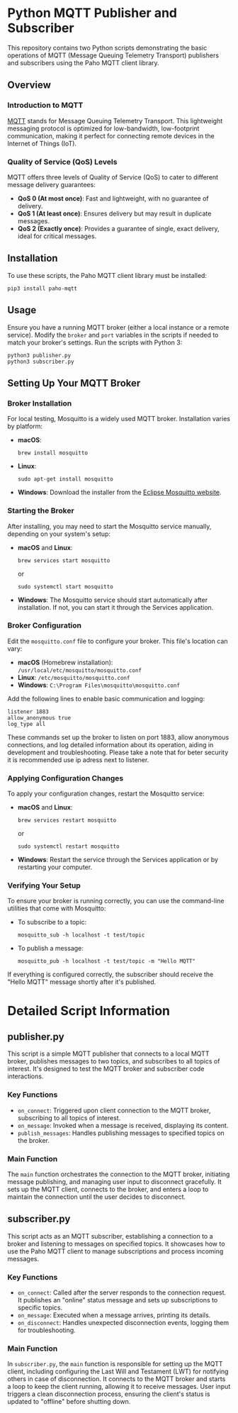 # Python MQTT Publisher and Subscriber

This repository contains two Python scripts demonstrating the basic operations of MQTT (Message Queuing Telemetry Transport) publishers and subscribers using the Paho MQTT client library.

## Overview

### Introduction to MQTT

[MQTT](https://mqtt.org) stands for Message Queuing Telemetry Transport. This lightweight messaging protocol is optimized for low-bandwidth, low-footprint communication, making it perfect for connecting remote devices in the Internet of Things (IoT).

### Quality of Service (QoS) Levels

MQTT offers three levels of Quality of Service (QoS) to cater to different message delivery guarantees:

- **QoS 0 (At most once)**: Fast and lightweight, with no guarantee of delivery.
- **QoS 1 (At least once)**: Ensures delivery but may result in duplicate messages.
- **QoS 2 (Exactly once)**: Provides a guarantee of single, exact delivery, ideal for critical messages.

## Installation

To use these scripts, the Paho MQTT client library must be installed:

```
pip3 install paho-mqtt
```

## Usage

Ensure you have a running MQTT broker (either a local instance or a remote service). Modify the `broker` and `port` variables in the scripts if needed to match your broker's settings. Run the scripts with Python 3:

```
python3 publisher.py
python3 subscriber.py
```

## Setting Up Your MQTT Broker

### Broker Installation

For local testing, Mosquitto is a widely used MQTT broker. Installation varies by platform:

- **macOS**:
  ```
  brew install mosquitto
  ```
- **Linux**:
  ```
  sudo apt-get install mosquitto
  ```
- **Windows**: Download the installer from the [Eclipse Mosquitto website](https://mosquitto.org/download/).

### Starting the Broker

After installing, you may need to start the Mosquitto service manually, depending on your system's setup:

- **macOS** and **Linux**:
  ```
  brew services start mosquitto
  ```
  or
  ```
  sudo systemctl start mosquitto
  ```
- **Windows**: The Mosquitto service should start automatically after installation. If not, you can start it through the Services application.

### Broker Configuration

Edit the `mosquitto.conf` file to configure your broker. This file's location can vary:

- **macOS** (Homebrew installation): `/usr/local/etc/mosquitto/mosquitto.conf`
- **Linux**: `/etc/mosquitto/mosquitto.conf`
- **Windows**: `C:\Program Files\mosquitto\mosquitto.conf`

Add the following lines to enable basic communication and logging:

```
listener 1883
allow_anonymous true
log_type all
```

These commands set up the broker to listen on port 1883, allow anonymous connections, and log detailed information about its operation, aiding in development and troubleshooting. Please take a note that for beter security it is recommended use ip adress next to listener.

### Applying Configuration Changes

To apply your configuration changes, restart the Mosquitto service:

- **macOS** and **Linux**:
  ```
  brew services restart mosquitto
  ```
  or
  ```
  sudo systemctl restart mosquitto
  ```
- **Windows**: Restart the service through the Services application or by restarting your computer.

### Verifying Your Setup

To ensure your broker is running correctly, you can use the command-line utilities that come with Mosquitto:

- To subscribe to a topic:
  ```
  mosquitto_sub -h localhost -t test/topic
  ```
- To publish a message:
  ```
  mosquitto_pub -h localhost -t test/topic -m "Hello MQTT"
  ```

If everything is configured correctly, the subscriber should receive the "Hello MQTT" message shortly after it's published.

# Detailed Script Information

## publisher.py

This script is a simple MQTT publisher that connects to a local MQTT broker, publishes messages to two topics, and subscribes to all topics of interest. It's designed to test the MQTT broker and subscriber code interactions.

### Key Functions

- `on_connect`: Triggered upon client connection to the MQTT broker, subscribing to all topics of interest.
- `on_message`: Invoked when a message is received, displaying its content.
- `publish_messages`: Handles publishing messages to specified topics on the broker.

### Main Function

The `main` function orchestrates the connection to the MQTT broker, initiating message publishing, and managing user input to disconnect gracefully. It sets up the MQTT client, connects to the broker, and enters a loop to maintain the connection until the user decides to disconnect.

## subscriber.py

This script acts as an MQTT subscriber, establishing a connection to a broker and listening to messages on specified topics. It showcases how to use the Paho MQTT client to manage subscriptions and process incoming messages.

### Key Functions

- `on_connect`: Called after the server responds to the connection request. It publishes an "online" status message and sets up subscriptions to specific topics.
- `on_message`: Executed when a message arrives, printing its details.
- `on_disconnect`: Handles unexpected disconnection events, logging them for troubleshooting.

### Main Function

In `subscriber.py`, the `main` function is responsible for setting up the MQTT client, including configuring the Last Will and Testament (LWT) for notifying others in case of disconnection. It connects to the MQTT broker and starts a loop to keep the client running, allowing it to receive messages. User input triggers a clean disconnection process, ensuring the client's status is updated to "offline" before shutting down.
